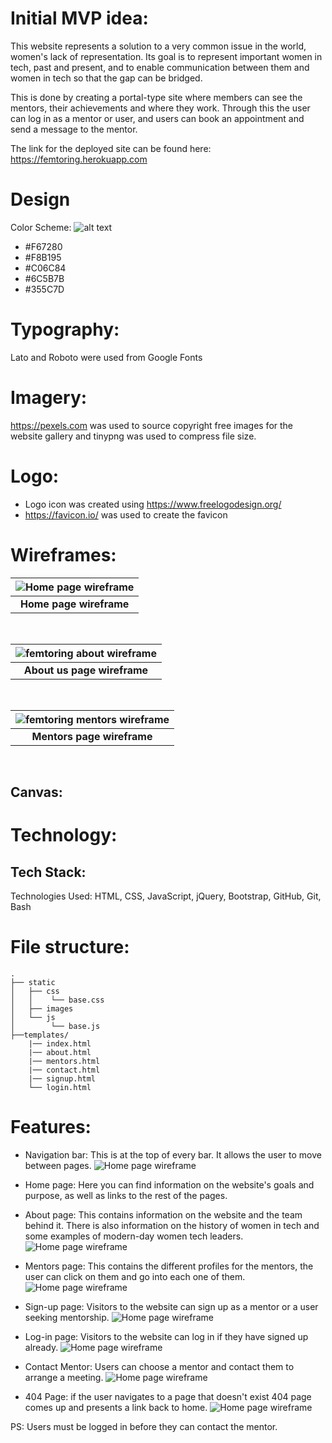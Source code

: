 # Initial MVP idea:

This website represents a solution to a very common issue in the world, women's lack of representation. Its goal is to represent important women in tech, past and present, and to enable communication between them and women in tech so that the gap can be bridged.

This is done by creating a portal-type site where members can see the mentors, their achievements and where they work. Through this the user can log in as a mentor or user, and users can book an appointment and send a message to the mentor.

The link for the deployed site can be found here: https://femtoring.herokuapp.com

# Design

Color Scheme:
![alt text](readme_images/colour-palette.png)

-   #F67280
-   #F8B195
-   #C06C84
-   #6C5B7B
-   #355C7D​

# Typography:

Lato and Roboto were used from Google Fonts​

# Imagery:

https://pexels.com was used to source copyright free images for the website gallery and tinypng was used to compress file size​.

# Logo:

-   Logo icon was created using https://www.freelogodesign.org/
-   https://favicon.io/ was used to create the favicon

# Wireframes:

| ![Home page wireframe](readme_images/home-page.png) |
| :-------------------------------------------------: |
|             <b>Home page wireframe</b>              |

 <br />

| ![femtoring about wireframe](readme_images/about-page.png) |
| :--------------------------------------------------------: |
|               <b>About us page wireframe</b>               |

 <br />

| ![femtoring mentors wireframe](readme_images/mentors-page.png) |
| :------------------------------------------------------------: |
|                 <b>Mentors page wireframe</b>                  |

 <br />

## Canvas:

# Technology:

## Tech Stack:

​Technologies Used: HTML, CSS, JavaScript, jQuery, Bootstrap, GitHub, Git, Bash

# File structure:

```
.
├── static
│   ├── css
│   │    └── base.css
│   ├── images
│   └── js
│        └── base.js
├──templates/
    |── index.html
    |── about.html
    |── mentors.html
    |── contact.html
    |── signup.html
    └── login.html
```

# Features:

-   Navigation bar: This is at the top of every bar. It allows the user to move between pages.
    ![Home page wireframe](readme_images/home-nav.png)

-   Home page: Here you can find information on the website's goals and purpose, as well as links to the rest of the pages.
-   About page: This contains information on the website and the team behind it. There is also information on the history of women in tech and some examples of modern-day women tech leaders.
    ![Home page wireframe](readme_images/aboutpage.png)
-   Mentors page: This contains the different profiles for the mentors, the user can click on them and go into each one of them.
    ![Home page wireframe](readme_images/mentors.png)
-   Sign-up page: Visitors to the website can sign up as a mentor or a user seeking mentorship.
    ![Home page wireframe](readme_images/sign-up.png)
-   Log-in page: Visitors to the website can log in if they have signed up already.
    ![Home page wireframe](readme_images/login.png)
-   Contact Mentor: Users can choose a mentor and contact them to arrange a meeting.
    ![Home page wireframe](readme_images/user-contact-mentor.png)
-   404 Page: if the user navigates to a page that doesn't exist 404 page comes up and presents a link back to home.
    ![Home page wireframe](readme_images/404.png)

PS: Users must be logged in before they can contact the mentor.
